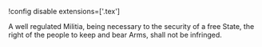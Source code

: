 !config disable extensions=['.tex']

A well regulated Militia, being necessary to the security of a free State, the right of the people to
keep and bear Arms, shall not be infringed.
